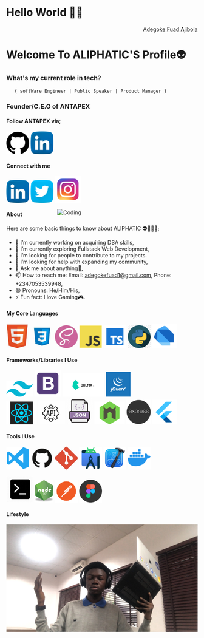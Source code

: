 <h1>Hello World 👋🏾</h1>

<div align="right" class="badge-base LI-profile-badge" data-locale="en_US" data-size="medium" data-theme="dark" data-type="VERTICAL" data-vanity="fuad-ajibola-5a0034166" data-version="v1"><a class="badge-base__link LI-simple-link" href="https://www.linkedin.com/in/adegoke-fuad-ajibola-5a0034166/"> Adegoke Fuad Ajibola</a></div>

    
<h1>Welcome To ALIPHATIC'S Profile👽</h1>

###   **What's my current role in tech?** </h2>
       { softWare Engineer | Public Speaker | Product Manager } 

###   **Founder/C.E.O of ANTAPEX** </h2>
#### Follow ANTAPEX via;
<a href="https://github.com/ANTAPEX"><img src="images/github.png" width="60" /></a>
<a href="https://www.linkedin.com/company/the-antapex/"><img src="images/linkedin.png" width="60" /></a>



#### Connect with me 
<a href="https://www.linkedin.com/in/adegoke-fuad-ajibola-5a0034166/"><img src="images/linkedin.png" width="60" /></a>
<a href="https://twitter.com/AdegokeFuad"><img src="images/twitter.png" width="60" /></a>
<a href="https://www.instagram.com/adegokefuad1/"><img src="images/ig.png" width="70" /></a>

<img align="right" alt="Coding" width="370" src="https://miro.medium.com/max/680/0*7Q3yvSIv_t0ioJ-Z.gif"/>

#### About
Here are some basic things to know about ALIPHATIC 👽👳🏾‍♂️;

- 🔭 I’m currently working on acquiring DSA skills,
- 🌱 I’m currently exploring Fullstack Web Development,
- 👯 I’m looking for people to contribute to my projects.
- 🤔 I’m looking for help with expanding my community,
- 💬 Ask me about anything🌚,
- 📫 How to reach me: Email: adegokefuad1@gmail.com, Phone: +2347053539948,
- 😄 Pronouns: He/Him/His,
- ⚡ Fun fact: I love Gaming🎮.

#### My Core Languages
<code><img src="images/html.jpg" width="60" title="HTML" /></code>
<code><img src="images/css.jpg" width="60" title="CSS" /></code>
<code><img src="images/sass.jpg" width="60" title="SASS" /></code>
<code><img src="images/javascript.png" width="60" title="JavaScript" /></code>
<code><img src="images/typescript.png" width="60" title="TypeScript" /></code>
<code><img src="images/python.png" width="60" title="Python" /></code>
<code><img src="images/dart.png" width="65" title="Dart" /></code>

#### Frameworks/Libraries I Use
<code><img src="images/tailwind.png" width="70" title="Tailwind" /></code>
<code><img src="images/B.png" width="70" title="Bootstrap" /></code>
<code><img src="images/Bulma.png" width="110" title="Bulma" /></code>  <code><img src="images/jQuery.png" width="65" title="jQuery" /></code>  
<code><img src="images/react.png" width="80" title="React" /></code>
<code><img src="images/api.jpg" width="70" title="API" /></code>
<code><img src="images/json.png" width="70" title="JSON" /></code>
<code><img src="images/nodemon.png" width="80" title="Nodemon" /></code>
<code><img src="images/express.png" width="65" title="Express" /></code>
<code><img src="images/flutter.png" width="65" title="Flutter" /></code>

#### Tools I Use
<code><img src="images/visualstudio.svg" width="60" title="Visual Studio Code" /></code>
<code><img src="images/github.jpg" width="60" title="GitHub" /></code>
<code><img src="images/git.jpg" width="60" title="Git" /></code>
<code><img src="images/android-studio.png" width="60" title="Android Studio" /></code>
<code><img src="images/x-code.png" width="60" title="Xcode" /></code>
<code><img src="images/docker.png" width="60" title="Docker" /></code>
<!-- <code><img src="images/power.png" width="80" title="Powershell" /></code> -->
<code><img src="images/command.png" width="70" title="Commandprompt" /></code>
<code><img src="images/R.png" width="50" title="NodeJS" /></code>
<code><img src="images/postman.png" width="60" title="Postman API" /></code>
<code><img src="images/figma.jpeg" width="60" title="Figma" /></code>
             
             
       
#### Lifestyle
<!-- ![pc](https://user-images.githubusercontent.com/105937740/186015907-bd8b7db8-f875-454b-bf1a-36177129aa42.gif) -->
<img align="center" alt="Coding" width="800s" src="images/bring-deals.JPG"/>






